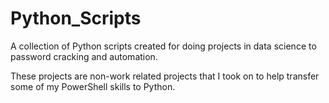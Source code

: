 # Python_Scripts
A collection of Python scripts created for doing projects in data science to password cracking and automation.

These projects are non-work related projects that I took on to help transfer some of my PowerShell skills to Python. 
